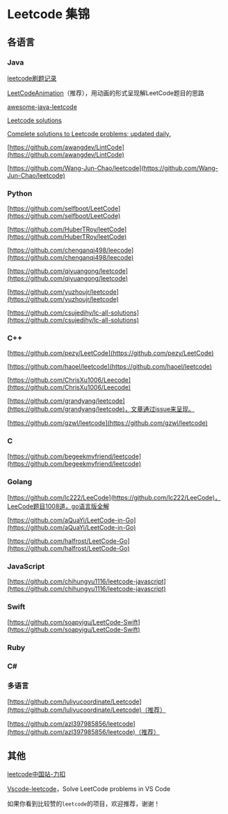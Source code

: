 # Leetcode 集锦

## 各语言

### Java

[leetcode刷题记录](https://github.com/lc222/LeeCode)

[LeetCodeAnimation](https://github.com/MisterBooo/LeetCodeAnimation)（推荐），用动画的形式呈现解LeetCode题目的思路

[awesome-java-leetcode](https://github.com/Blankj/awesome-java-leetcode)

[Leetcode solutions](https://github.com/gouthampradhan/leetcode)

[Complete solutions to Leetcode problems; updated daily.](https://github.com/fishercoder1534/Leetcode)

[https://github.com/awangdev/LintCode](https://github.com/awangdev/LintCode)

[https://github.com/Wang-Jun-Chao/leetcode](https://github.com/Wang-Jun-Chao/leetcode)

### Python

[https://github.com/selfboot/LeetCode](https://github.com/selfboot/LeetCode)

[https://github.com/HuberTRoy/leetCode](https://github.com/HuberTRoy/leetCode)

[https://github.com/chenganqi498/leecode](https://github.com/chenganqi498/leecode)

[https://github.com/qiyuangong/leetcode](https://github.com/qiyuangong/leetcode)

[https://github.com/yuzhoujr/leetcode](https://github.com/yuzhoujr/leetcode)

[https://github.com/csujedihy/lc-all-solutions](https://github.com/csujedihy/lc-all-solutions)

### C++

[https://github.com/pezy/LeetCode](https://github.com/pezy/LeetCode)

[https://github.com/haoel/leetcode](https://github.com/haoel/leetcode)

[https://github.com/ChrisXu1006/Leecode](https://github.com/ChrisXu1006/Leecode)

[https://github.com/grandyang/leetcode](https://github.com/grandyang/leetcode)，文章通过issue来呈现。

[https://github.com/gzwl/leetcode](https://github.com/gzwl/leetcode)

### C 

[https://github.com/begeekmyfriend/leetcode](https://github.com/begeekmyfriend/leetcode)

### Golang 
[https://github.com/lc222/LeeCode](https://github.com/lc222/LeeCode)，LeeCode题目1008道，go语言版全解

[https://github.com/aQuaYi/LeetCode-in-Go](https://github.com/aQuaYi/LeetCode-in-Go)

[https://github.com/halfrost/LeetCode-Go](https://github.com/halfrost/LeetCode-Go)

### JavaScript

[https://github.com/chihungyu1116/leetcode-javascript](https://github.com/chihungyu1116/leetcode-javascript)

### Swift  
[https://github.com/soapyigu/LeetCode-Swift](https://github.com/soapyigu/LeetCode-Swift)

### Ruby

### C# 

### 多语言 

[https://github.com/luliyucoordinate/Leetcode](https://github.com/luliyucoordinate/Leetcode)（推荐）

[https://github.com/azl397985856/leetcode](https://github.com/azl397985856/leetcode)（推荐）

## 其他 

[leetcode中国站-力扣](https://leetcode-cn.com)

[Vscode-leetcode](https://github.com/jdneo/vscode-leetcode)，Solve LeetCode problems in VS Code

如果你看到比较赞的`leetcode`的项目，欢迎推荐，谢谢！